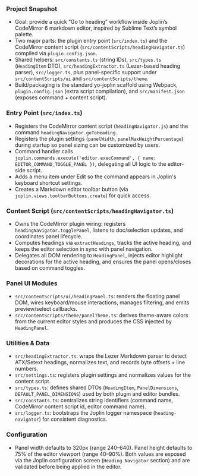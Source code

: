 ### Project Snapshot

- Goal: provide a quick “Go to heading” workflow inside Joplin’s CodeMirror 6 markdown editor, inspired by Sublime Text’s symbol palette.
- Two major parts: the plugin entry point (`src/index.ts`) and the CodeMirror content script (`src/contentScripts/headingNavigator.ts`) compiled via `plugin.config.json`.
- Shared helpers: `src/constants.ts` (string IDs), `src/types.ts` (`HeadingItem` DTO), `src/headingExtractor.ts` (Lezer-based heading parser), `src/logger.ts`, plus panel-specific support under `src/contentScripts/ui` and `src/contentScripts/theme`.
- Build/packaging is the standard yo-joplin scaffold using Webpack, `plugin.config.json` (extra script compilation), and `src/manifest.json` (exposes command + content script).

### Entry Point (`src/index.ts`)

- Registers the CodeMirror content script (`headingNavigator.js`) and the command `headingNavigator.goToHeading`.
- Registers the plugin settings (`panelWidth`, `panelMaxHeightPercentage`) during startup so panel sizing can be customized by users.
- Command handler calls `joplin.commands.execute('editor.execCommand', { name: EDITOR_COMMAND_TOGGLE_PANEL })`, delegating all UI logic to the editor-side script.
- Adds a menu item under Edit so the command appears in Joplin's keyboard shortcut settings.
- Creates a Markdown editor toolbar button (via `joplin.views.toolbarButtons.create`) for quick access.

### Content Script (`src/contentScripts/headingNavigator.ts`)

- Owns the CodeMirror plugin wiring: registers `headingNavigator.togglePanel`, listens to doc/selection updates, and coordinates panel lifecycle.
- Computes headings via `extractHeadings`, tracks the active heading, and keeps the editor selection in sync with panel navigation.
- Delegates all DOM rendering to `HeadingPanel`, injects editor highlight decorations for the active heading, and ensures the panel opens/closes based on command toggles.

### Panel UI Modules

- `src/contentScripts/ui/headingPanel.ts`: renders the floating panel DOM, wires keyboard/mouse interactions, manages filtering, and emits preview/select callbacks.
- `src/contentScripts/theme/panelTheme.ts`: derives theme-aware colors from the current editor styles and produces the CSS injected by `HeadingPanel`.

### Utilities & Data

- `src/headingExtractor.ts`: wraps the Lezer Markdown parser to detect ATX/Setext headings, normalizes text, and records byte offsets + line numbers.
- `src/settings.ts`: registers plugin settings and normalizes values for the content script.
- `src/types.ts`: defines shared DTOs (`HeadingItem`, `PanelDimensions`, `DEFAULT_PANEL_DIMENSIONS`) used by both plugin and editor bundles.
- `src/constants.ts`: centralizes string identifiers (command name, CodeMirror content script id, editor command name).
- `src/logger.ts`: bootstraps the Joplin logger namespace (`heading-navigator`) for consistent diagnostics.

### Configuration

- Panel width defaults to 320px (range 240–640). Panel height defaults to 75% of the editor viewport (range 40–90%). Both values are exposed via the Joplin configuration screen (`Heading Navigator` section) and are validated before being applied in the editor.


